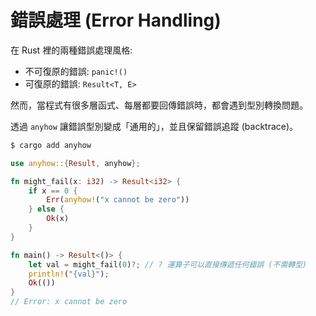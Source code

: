 # 錯誤處理 (Error Handling)

在 Rust 裡的兩種錯誤處理風格:

- 不可復原的錯誤: `panic!()`
- 可復原的錯誤: `Result<T, E>`

然而，當程式有很多層函式、每層都要回傳錯誤時，都會遇到型別轉換問題。

透過 `anyhow` 讓錯誤型別變成「通用的」，並且保留錯誤追蹤 (backtrace)。

```sh
$ cargo add anyhow
```

```rs
use anyhow::{Result, anyhow};

fn might_fail(x: i32) -> Result<i32> {
    if x == 0 {
        Err(anyhow!("x cannot be zero"))
    } else {
        Ok(x)
    }
}

fn main() -> Result<()> {
    let val = might_fail(0)?; // ? 運算子可以直接傳遞任何錯誤 (不需轉型)
    println!("{val}");
    Ok(())
}
// Error: x cannot be zero
```
